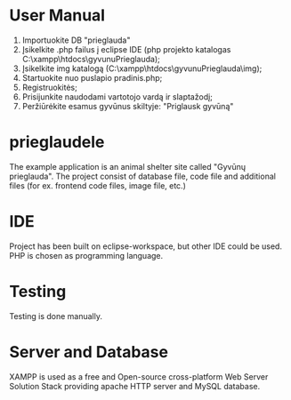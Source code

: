 # User Manual

1. Importuokite DB "prieglauda"
2. Įsikelkite .php failus į eclipse IDE (php projekto katalogas C:\xampp\htdocs\gyvunuPrieglauda);
3. Įsikelkite img katalogą (C:\xampp\htdocs\gyvunuPrieglauda\img);
4. Startuokite nuo puslapio pradinis.php;
5. Registruokitės;
6. Prisijunkite naudodami vartotojo vardą ir slaptažodį;
7. Peržiūrėkite esamus gyvūnus skiltyje: "Priglausk gyvūną"


# prieglaudele

The example application is an animal shelter site called "Gyvūnų prieglauda".
The project consist of database file, code file and additional files (for ex. frontend code files, image file, etc.)

# IDE

Project has been built on eclipse-workspace, but other IDE could be used. PHP is chosen as programming language.

# Testing

Testing is done manually. 

# Server and Database

XAMPP is used as a free and Open-source cross-platform Web Server Solution Stack providing apache HTTP server and MySQL database.


